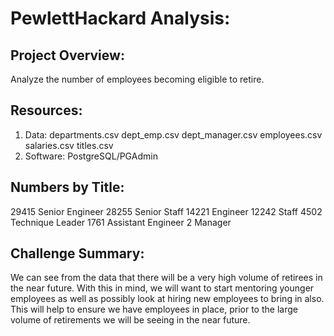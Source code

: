 # PewlettHackard Analysis:

## Project Overview:
Analyze the number of employees becoming eligible to retire.

## Resources:
1. Data:
   departments.csv
   dept_emp.csv
   dept_manager.csv
   employees.csv
   salaries.csv
   titles.csv
2. Software: 
   PostgreSQL/PGAdmin

## Numbers by Title:

29415	Senior Engineer
28255	Senior Staff
14221	Engineer
12242	Staff
4502	Technique Leader
1761	Assistant Engineer
2	Manager

## Challenge Summary:

We can see from the data that there will be a very high volume of retirees in the near future. With this in mind, we will want to start mentoring younger employees as well as possibly look at hiring new employees to bring in also. This will help to ensure we have employees in place, prior to the large volume of retirements we will be seeing in the near future.